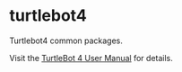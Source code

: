 # turtlebot4
Turtlebot4 common packages.

Visit the [TurtleBot 4 User Manual](https://turtlebot.github.io/turtlebot4-user-manual/software/turtlebot4_packages.html) for details.
